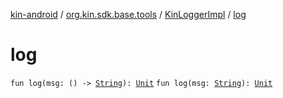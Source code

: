 [kin-android](../../index.md) / [org.kin.sdk.base.tools](../index.md) / [KinLoggerImpl](index.md) / [log](./log.md)

# log

`fun log(msg: () -> `[`String`](https://kotlinlang.org/api/latest/jvm/stdlib/kotlin/-string/index.html)`): `[`Unit`](https://kotlinlang.org/api/latest/jvm/stdlib/kotlin/-unit/index.html)
`fun log(msg: `[`String`](https://kotlinlang.org/api/latest/jvm/stdlib/kotlin/-string/index.html)`): `[`Unit`](https://kotlinlang.org/api/latest/jvm/stdlib/kotlin/-unit/index.html)